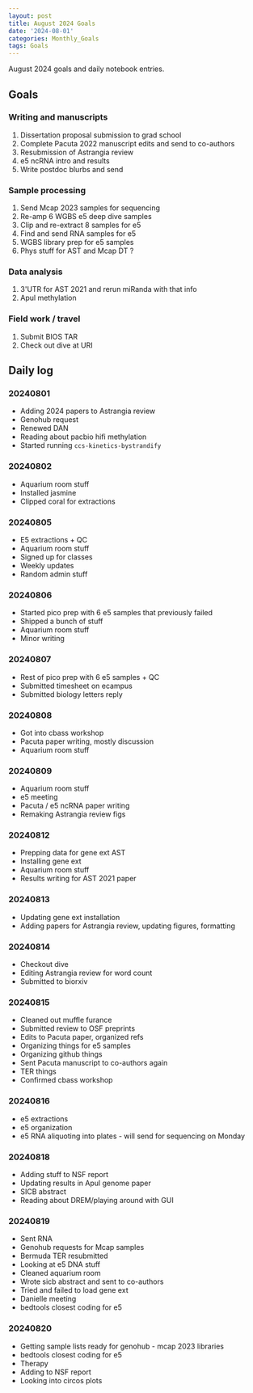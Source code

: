 ```yaml
---
layout: post
title: August 2024 Goals
date: '2024-08-01'
categories: Monthly_Goals
tags: Goals
---
```


August 2024 goals and daily notebook entries.

## Goals  

### Writing and manuscripts 

1. Dissertation proposal submission to grad school
2. Complete Pacuta 2022 manuscript edits and send to co-authors 
3. Resubmission of Astrangia review 
4. e5 ncRNA intro and results  
5. Write postdoc blurbs and send 

### Sample processing

1. Send Mcap 2023 samples for sequencing 
2. Re-amp 6 WGBS e5 deep dive samples
3. Clip and re-extract 8 samples for e5  
4. Find and send RNA samples for e5 
5. WGBS library prep for e5 samples  
6. Phys stuff for AST and Mcap DT ? 

### Data analysis

1. 3'UTR for AST 2021 and rerun miRanda with that info 
2. Apul methylation 

### Field work / travel 

1. Submit BIOS TAR 
2. Check out dive at URI

## Daily log 

### 20240801

- Adding 2024 papers to Astrangia review 
- Genohub request 
- Renewed DAN
- Reading about pacbio hifi methylation
- Started running `ccs-kinetics-bystrandify`

### 20240802

- Aquarium room stuff 
- Installed jasmine 
- Clipped coral for extractions

### 20240805

- E5 extractions + QC 
- Aquarium room stuff 
- Signed up for classes 
- Weekly updates 
- Random admin stuff 

### 20240806

- Started pico prep with 6 e5 samples that previously failed 
- Shipped a bunch of stuff 
- Aquarium room stuff 
- Minor writing 

### 20240807

- Rest of pico prep with 6 e5 samples + QC 
- Submitted timesheet on ecampus 
- Submitted biology letters reply 

### 20240808 

- Got into cbass workshop 
- Pacuta paper writing, mostly discussion
- Aquarium room stuff 

### 20240809 

- Aquarium room stuff 
- e5 meeting 
- Pacuta / e5 ncRNA paper writing 
- Remaking Astrangia review figs 

### 20240812

-  Prepping data for gene ext AST 
-  Installing gene ext 
-  Aquarium room stuff 
-  Results writing for AST 2021 paper 

### 20240813

- Updating gene ext installation 
- Adding papers for Astrangia review, updating figures, formatting 

### 20240814 

- Checkout dive 
- Editing Astrangia review for word count
- Submitted to biorxiv 

### 20240815

- Cleaned out muffle furance 
- Submitted review to OSF preprints 
- Edits to Pacuta paper, organized refs
- Organizing things for e5 samples 
- Organizing github things
- Sent Pacuta manuscript to co-authors again 
- TER things 
- Confirmed cbass workshop

### 20240816

- e5 extractions 
- e5 organization 
- e5 RNA aliquoting into plates - will send for sequencing on Monday 

### 20240818

- Adding stuff to NSF report 
- Updating results in Apul genome paper 
- SICB abstract 
- Reading about DREM/playing around with GUI

### 20240819

- Sent RNA 
- Genohub requests for Mcap samples 
- Bermuda TER resubmitted 
- Looking at e5 DNA stuff 
- Cleaned aquarium room 
- Wrote sicb abstract and sent to co-authors 
- Tried and failed to load gene ext 
- Danielle meeting 
- bedtools closest coding for e5

### 20240820 

- Getting sample lists ready for genohub - mcap 2023 libraries 
- bedtools closest coding for e5
- Therapy 
- Adding to NSF report 
- Looking into circos plots
